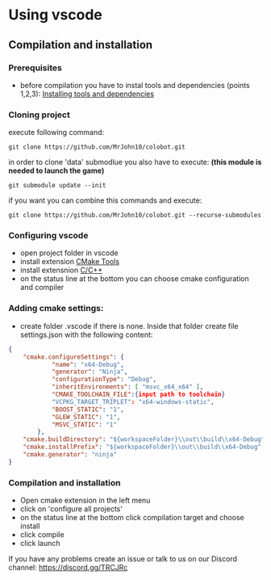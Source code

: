 # Using vscode

## Compilation and installation

### Prerequisites

* before compilation you have to instal tools and dependencies (points 1,2,3): [Installing tools and dependencies](https://github.com/colobot/colobot/wiki/How-to-Build-Colobot%3A-Gold-Edition-Using-MSVC#installing-tools-and-dependencies)

### Cloning project

execute following command:
```
git clone https://github.com/MrJohn10/colobot.git
```
in order to clone 'data' submodlue you also have to execute: <b> (this module is needed to launch the game)</b>
```
git submodule update --init
```
if you want you can combine this commands and execute:
```
git clone https://github.com/MrJohn10/colobot.git --recurse-submodules
```
### Configuring vscode

* open project folder in vscode
* install extension [CMake Tools](https://marketplace.visualstudio.com/items?itemName=ms-vscode.cmake-tools)
* install extensnion [C/C++](https://marketplace.visualstudio.com/items?itemName=ms-vscode.cpptools)
* on the status line at the bottom you can choose cmake configuration and compiler

### Adding cmake settings:

* create folder .vscode if there is none. Inside that folder create file settings.json with the following content:
```json
{
    "cmake.configureSettings": {
            "name": "x64-Debug",
            "generator": "Ninja",
            "configurationType": "Debug",
            "inheritEnvironments": [ "msvc_x64_x64" ],
            "CMAKE_TOOLCHAIN_FILE":{input path to toolchain}
            "VCPKG_TARGET_TRIPLET": "x64-windows-static",
            "BOOST_STATIC": "1",
            "GLEW_STATIC": "1",
            "MSVC_STATIC": "1"
        },
    "cmake.buildDirectory": "${workspaceFolder}\\out\\build\\x64-Debug",
    "cmake.installPrefix": "${workspaceFolder}\\out\\build\\x64-Debug",
    "cmake.generator": "ninja"
}
```

### Compilation and installation

* Open cmake extension in the left menu
* click on 'configure all projects'
* on the status line at the bottom click compilation target and choose install
* click compile
* click launch

If you have any problems create an issue or talk to us on our Discord channel: https://discord.gg/TRCJRc